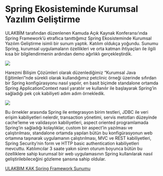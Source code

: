 # Spring Ekosisteminde Kurumsal Yazılım Geliştirme

ULAKBİM tarafından düzenlenen Kamuda Açık Kaynak Konferansı‘ında Spring Framework’ü etraflıca tanıttığımız Spring 
Ekosisteminde Kurumsal Yazılım Geliştirme isimli bir sunum yaptık. Katılım oldukça yoğundu. Sunumu Spring, kurumsal 
uygulamaların özellikleri ve orta katman ihtiyaçları ile ilgili kısa bir bilgilendirmenin ardından demo ağırlıklı 
gerçekleştirdik.

![](http://kenansevindik.com/assets/images/ulakbim_spring_01.jpeg)


Harezmi Bilişim Çözümleri olarak düzenlediğimiz “Kurumsal Java Eğitimleri”nde sürekli olarak kullandığımız petclinic 
örneği üzerinde sıfırdan bir Spring konfigürasyonu nasıl yapılır, en basit biçimde standalone ortamda Spring 
ApplicationContext nasıl yaratılır ve kullanılır ile başlayarak Spring’in sağladığı pek çok kabiliyeti adım adım 
örnekledik.

![](http://kenansevindik.com/assets/images/ulakbim_spring_02.jpeg)

Bu örnekler arasında Spring ile entegrasyon birim testleri, JDBC ile veri erişim kabiliyetleri nelerdir, transaction 
yönetimi, servis metotları düzeyinde cache’leme ve validasyon kabiliyetleri, aspect oriented programlamada Spring’in 
sağladığı kolaylıklar, custom bir aspect’in yazılması ve çalıştırılması, standalone ortamda yapılan bütün bu 
konfigürasyonun web ortamına taşınarak uygulamanın çalıştırılması, MVC ve REST kabiliyetleri, Spring Security’nin form ve 
HTTP basic authentication kabiliyetleri mevcuttu. Katılımcılar 3 saate yakın süren oturum boyunca bütün bu özelliklere 
sahip kurumsal bir web uygulamasının Spring kullanılarak nasıl geliştirilebileceğini gözleme şansına sahip oldular.

[ULAKBIM KAK Spring Framework Sunumu](files/20151112_ULAKBIM_KAK_Spring_Framework_Sunumu.pdf)
